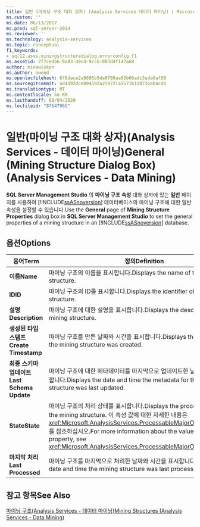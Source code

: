 ```yaml
---
title: 일반 (마이닝 구조 대화 상자) (Analysis Services 데이터 마이닝) | Microsoft Docs
ms.custom: ''
ms.date: 06/13/2017
ms.prod: sql-server-2014
ms.reviewer: ''
ms.technology: analysis-services
ms.topic: conceptual
f1_keywords:
- sql12.asvs.miningstructuredialog.errorconfig.f1
ms.assetid: 2f7cedb6-9a83-49c4-9cc6-883d4f147a68
author: minewiskan
ms.author: owend
ms.openlocfilehash: 678dace2a8695b5da0788aa95b66adc3ada6af98
ms.sourcegitcommit: ad4d92dce894592a259721a1571b1d8736abacdb
ms.translationtype: MT
ms.contentlocale: ko-KR
ms.lasthandoff: 08/04/2020
ms.locfileid: "87647965"
---
```

# <a name="general-mining-structure-dialog-box-analysis-services---data-mining"></a><span data-ttu-id="fe12c-102">일반(마이닝 구조 대화 상자)(Analysis Services - 데이터 마이닝)</span><span class="sxs-lookup"><span data-stu-id="fe12c-102">General (Mining Structure Dialog Box) (Analysis Services - Data Mining)</span></span>
  <span data-ttu-id="fe12c-103">**SQL Server Management Studio** 의 **마이닝 구조 속성** 대화 상자에 있는 **일반** 페이지를 사용하여 [!INCLUDE[ssASnoversion](../includes/ssasnoversion-md.md)] 데이터베이스의 마이닝 구조에 대한 일반 속성을 설정할 수 있습니다.</span><span class="sxs-lookup"><span data-stu-id="fe12c-103">Use the **General** page of **Mining Structure Properties** dialog box in **SQL Server Management Studio** to set the general properties of a mining structure in an [!INCLUDE[ssASnoversion](../includes/ssasnoversion-md.md)] database.</span></span>  
  
## <a name="options"></a><span data-ttu-id="fe12c-104">옵션</span><span class="sxs-lookup"><span data-stu-id="fe12c-104">Options</span></span>  
  
|<span data-ttu-id="fe12c-105">용어</span><span class="sxs-lookup"><span data-stu-id="fe12c-105">Term</span></span>|<span data-ttu-id="fe12c-106">정의</span><span class="sxs-lookup"><span data-stu-id="fe12c-106">Definition</span></span>|  
|----------|----------------|  
|<span data-ttu-id="fe12c-107">**이름**</span><span class="sxs-lookup"><span data-stu-id="fe12c-107">**Name**</span></span>|<span data-ttu-id="fe12c-108">마이닝 구조의 이름을 표시합니다.</span><span class="sxs-lookup"><span data-stu-id="fe12c-108">Displays the name of the mining structure.</span></span>|  
|<span data-ttu-id="fe12c-109">**ID**</span><span class="sxs-lookup"><span data-stu-id="fe12c-109">**ID**</span></span>|<span data-ttu-id="fe12c-110">마이닝 구조의 ID를 표시합니다.</span><span class="sxs-lookup"><span data-stu-id="fe12c-110">Displays the identifier of the mining structure.</span></span>|  
|<span data-ttu-id="fe12c-111">**설명**</span><span class="sxs-lookup"><span data-stu-id="fe12c-111">**Description**</span></span>|<span data-ttu-id="fe12c-112">마이닝 구조에 대한 설명을 표시합니다.</span><span class="sxs-lookup"><span data-stu-id="fe12c-112">Displays the description of the mining structure.</span></span>|  
|<span data-ttu-id="fe12c-113">**생성된 타임스탬프**</span><span class="sxs-lookup"><span data-stu-id="fe12c-113">**Create Timestamp**</span></span>|<span data-ttu-id="fe12c-114">마이닝 구조를 만든 날짜와 시간을 표시합니다.</span><span class="sxs-lookup"><span data-stu-id="fe12c-114">Displays the date and time the mining structure was created.</span></span>|  
|<span data-ttu-id="fe12c-115">**최종 스키마 업데이트**</span><span class="sxs-lookup"><span data-stu-id="fe12c-115">**Last Schema Update**</span></span>|<span data-ttu-id="fe12c-116">마이닝 구조에 대한 메타데이터를 마지막으로 업데이트한 날짜와 시간을 표시합니다.</span><span class="sxs-lookup"><span data-stu-id="fe12c-116">Displays the date and time the metadata for the mining structure was last updated.</span></span>|  
|<span data-ttu-id="fe12c-117">**State**</span><span class="sxs-lookup"><span data-stu-id="fe12c-117">**State**</span></span>|<span data-ttu-id="fe12c-118">마이닝 구조의 처리 상태를 표시합니다.</span><span class="sxs-lookup"><span data-stu-id="fe12c-118">Displays the processing state of the mining structure.</span></span> <span data-ttu-id="fe12c-119">이 속성 값에 대한 자세한 내용은 <xref:Microsoft.AnalysisServices.ProcessableMajorObject.State%2A>를 참조하십시오.</span><span class="sxs-lookup"><span data-stu-id="fe12c-119">For more information about the values for this property, see <xref:Microsoft.AnalysisServices.ProcessableMajorObject.State%2A>.</span></span>|  
|<span data-ttu-id="fe12c-120">**마지막 처리**</span><span class="sxs-lookup"><span data-stu-id="fe12c-120">**Last Processed**</span></span>|<span data-ttu-id="fe12c-121">마이닝 구조를 마지막으로 처리한 날짜와 시간을 표시합니다.</span><span class="sxs-lookup"><span data-stu-id="fe12c-121">Displays the date and time the mining structure was last processed.</span></span>|  
  
## <a name="see-also"></a><span data-ttu-id="fe12c-122">참고 항목</span><span class="sxs-lookup"><span data-stu-id="fe12c-122">See Also</span></span>  
 [<span data-ttu-id="fe12c-123">마이닝 구조&#40;Analysis Services - 데이터 마이닝&#41;</span><span class="sxs-lookup"><span data-stu-id="fe12c-123">Mining Structures &#40;Analysis Services - Data Mining&#41;</span></span>](data-mining/mining-structures-analysis-services-data-mining.md)  
  
  
